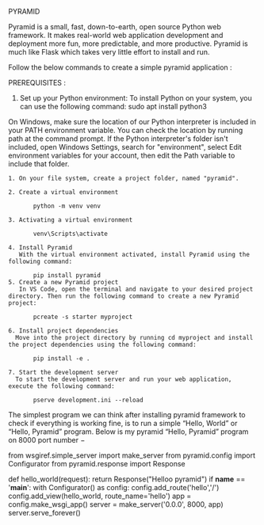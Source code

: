 PYRAMID

Pyramid is a small, fast, down-to-earth, open source Python web framework. It makes real-world web application development and deployment more fun, more predictable, and more productive.
Pyramid is much like Flask which takes very little effort to install and run.

Follow the below commands to create a simple pyramid application :

PREREQUISITES :

   1. Set up your Python environment:
 To install Python on your system, you can use the following command:
          sudo apt install python3
      
On Windows, make sure the location of our Python interpreter is included in your PATH environment variable. You can check the location by running path at the command prompt. If the Python interpreter's folder isn't included, open Windows Settings, search for "environment", select Edit environment variables for your account, then edit the Path variable to include that folder.
   
    1. On your file system, create a project folder, named "pyramid".
    
    2. Create a virtual environment
    
           python -m venv venv 
            
    3. Activating a virtual environment
    
           venv\Scripts\activate 
          
    4. Install Pyramid
       With the virtual environment activated, install Pyramid using the following command:

           pip install pyramid
    5. Create a new Pyramid project 
       In VS Code, open the terminal and navigate to your desired project directory. Then run the following command to create a new Pyramid project:

           pcreate -s starter myproject

    6. Install project dependencies 
      Move into the project directory by running cd myproject and install the project dependencies using the following command:

           pip install -e .

    7. Start the development server
      To start the development server and run your web application, execute the following command:

           pserve development.ini --reload

     
The simplest program we can think after installing pyramid framework to check if everything is working fine, is to run a simple “Hello, World” or “Hello, Pyramid” program.
Below is my pyramid “Hello, Pyramid” program on 8000 port number −

from wsgiref.simple_server import make_server
from pyramid.config import Configurator
from pyramid.response import Response

def hello_world(request):
    return Response("Helloo pyramid")
if __name__ == '__main__':
    with Configurator() as config:
        config.add_route('hello','/')
        config.add_view(hello_world, route_name='hello')
        app = config.make_wsgi_app()
    server = make_server('0.0.0', 8000, app)
    server.serve_forever()

    



